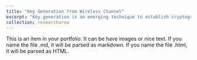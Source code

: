 ```yaml
---
title: "Key Generation from Wireless Channel"
excerpt: "Key generation is an emerging technique to establish cryptographic keys between legitimate users by extracting randomness from their common channels.<br/><img src='/images/keygen/keygen_principles.png'>"
collection: researcharea
---
```


This is an item in your portfolio. It can be have images or nice text. If you name the file .md, it will be parsed as markdown. If you name the file .html, it will be parsed as HTML. 
